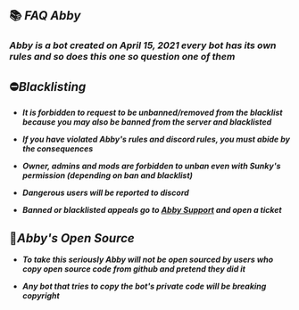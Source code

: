 ## 📚 ***FAQ Abby***

### ***Abby is a bot created on April 15, 2021 every bot has its own rules and so does this one so question one of them***

## ⛔***Blacklisting***

- ***It is forbidden to request to be unbanned/removed from the blacklist because you may also be banned from the server and blacklisted***

- ***If you have violated Abby's rules and discord rules, you must abide by the consequences***

- ***Owner, admins and mods are forbidden to unban even with Sunky's permission (depending on ban and blacklist)***

- ***Dangerous users will be reported to discord***

- ***Banned or blacklisted appeals go to [Abby Support](https://discord.gg/ndtDhjZBrS) and open a ticket***

## 🧷***Abby's Open Source***

- ***To take this seriously Abby will not be open sourced by users who copy open source code from github and pretend they did it***

- ***Any bot that tries to copy the bot's private code will be breaking copyright***
